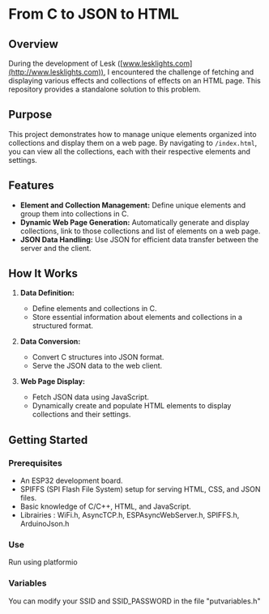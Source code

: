 # From C to JSON to HTML

## Overview

During the development of Lesk ([www.lesklights.com](http://www.lesklights.com)), I encountered the challenge of fetching and displaying various effects and collections of effects on an HTML page. This repository provides a standalone solution to this problem.

## Purpose

This project demonstrates how to manage unique elements organized into collections and display them on a web page. By navigating to `/index.html`, you can view all the collections, each with their respective elements and settings.

## Features

- **Element and Collection Management:** Define unique elements and group them into collections in C.
- **Dynamic Web Page Generation:** Automatically generate and display collections, link to those collections and list of elements on a web page.
- **JSON Data Handling:** Use JSON for efficient data transfer between the server and the client.

## How It Works

1. **Data Definition:**
   - Define elements and collections in C.
   - Store essential information about elements and collections in a structured format.

2. **Data Conversion:**
   - Convert C structures into JSON format.
   - Serve the JSON data to the web client.

3. **Web Page Display:**
   - Fetch JSON data using JavaScript.
   - Dynamically create and populate HTML elements to display collections and their settings.

## Getting Started

### Prerequisites

- An ESP32 development board.
- SPIFFS (SPI Flash File System) setup for serving HTML, CSS, and JSON files.
- Basic knowledge of C/C++, HTML, and JavaScript.
- Librairies : WiFi.h, AsyncTCP.h, ESPAsyncWebServer.h, SPIFFS.h, ArduinoJson.h

### Use

Run using platformio

### Variables

You can modify your SSID and SSID_PASSWORD in the file "putvariables.h"
